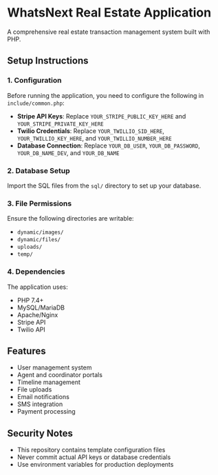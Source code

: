 # WhatsNext Real Estate Application

A comprehensive real estate transaction management system built with PHP.

## Setup Instructions

### 1. Configuration
Before running the application, you need to configure the following in `include/common.php`:

- **Stripe API Keys**: Replace `YOUR_STRIPE_PUBLIC_KEY_HERE` and `YOUR_STRIPE_PRIVATE_KEY_HERE`
- **Twilio Credentials**: Replace `YOUR_TWILLIO_SID_HERE`, `YOUR_TWILLIO_KEY_HERE`, and `YOUR_TWILLIO_NUMBER_HERE`
- **Database Connection**: Replace `YOUR_DB_USER`, `YOUR_DB_PASSWORD`, `YOUR_DB_NAME_DEV`, and `YOUR_DB_NAME`

### 2. Database Setup
Import the SQL files from the `sql/` directory to set up your database.

### 3. File Permissions
Ensure the following directories are writable:
- `dynamic/images/`
- `dynamic/files/`
- `uploads/`
- `temp/`

### 4. Dependencies
The application uses:
- PHP 7.4+
- MySQL/MariaDB
- Apache/Nginx
- Stripe API
- Twilio API

## Features
- User management system
- Agent and coordinator portals
- Timeline management
- File uploads
- Email notifications
- SMS integration
- Payment processing

## Security Notes
- This repository contains template configuration files
- Never commit actual API keys or database credentials
- Use environment variables for production deployments

